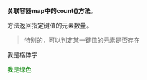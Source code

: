  **关联容器map中的count()方法**。

方法返回指定键值的元素数量。
>特别的，可以判定某一键值的元素是否存在

<font face="楷体">我是楷体字</font>


<font color="green">我是绿色</font>